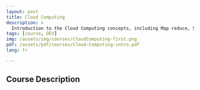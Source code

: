 ```yaml
---
layout: post
title: Cloud Computing
description: >
  Introduction to the Cloud Computing concepts, including Map reduce, Scaling up method...
tags: [course, DEV]
img: /assets/img/courses/cloudComputing-first.png
pdf: /assets/pdf/courses/Cloud-Computing-intro.pdf
lang: fr

---
```


## Course Description
